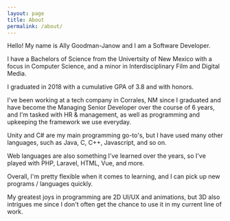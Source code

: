 ```yaml
---
layout: page
title: About
permalink: /about/
---
```


Hello! My name is Ally Goodman-Janow and I am a Software Developer.

I have a Bachelors of Science from the Univertsity of New Mexico with a focus in Computer Science, and a minor in Interdisciplinary Film and Digital Media.

I graduated in 2018 with a cumulative GPA of 3.8 and with honors.

I've been working at a tech company in Corrales, NM since I graduated and have become the Managing Senior Developer over the course of 6 years, and I'm tasked with HR & management, as well as programming and upkeeping the framework we use everyday.

Unity and C# are my main programming go-to's, but I have used many other languages, such as Java, C, C++, Javascript, and so on.

Web languages are also something I've learned over the years, so I've played with PHP, Laravel, HTML, Vue, and more. 

Overall, I'm pretty flexible when it comes to learning, and I can pick up new programs / languages quickly.

My greatest joys in programming are 2D UI/UX and animations, but 3D also intrigues me since I don't often get the chance to use it in my current line of work.


